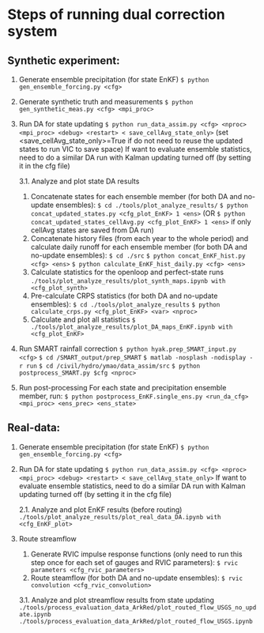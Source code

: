 # Steps of running dual correction system

## Synthetic experiment:
1.  Generate ensemble precipitation (for state EnKF)
    `$ python gen_ensemble_forcing.py <cfg>`

2.  Generate synthetic truth and measurements
    `$ python gen_synthetic_meas.py <cfg> <mpi_proc>`

3.  Run DA for state updating
    `$ python run_data_assim.py <cfg> <nproc> <mpi_proc> <debug> <restart> < save_cellAvg_state_only>`
(set <save_cellAvg_state_only>=True if do not need to reuse the updated states to run VIC to save space)
If want to evaluate ensemble statistics, need to do a similar DA run with Kalman updating turned off (by setting it in the cfg file)

    3.1. Analyze and plot state DA results
    1) Concatenate states for each ensemble member (for both DA and no-update ensembles):
        `$ cd ./tools/plot_analyze_results/`
        `$ python concat_updated_states.py <cfg_plot_EnKF> 1 <ens>`
      (OR  `$ python concat_updated_states_cellAvg.py <cfg_plot_EnKF> 1 <ens>` if only cellAvg states are saved from DA run)
    2) Concatenate history files (from each year to the whole period) and calculate daily runoff for each ensemble member (for both DA and no-update ensembles):
    `$ cd ./src`
    `$ python concat_EnKF_hist.py <cfg> <ens>`
    `$ python calculate_EnKF_hist_daily.py <cfg> <ens>`
    3) Calculate statistics for the openloop and perfect-state runs
    `./tools/plot_analyze_results/plot_synth_maps.ipynb with <cfg_plot_synth>`
    4) Pre-calculate CRPS statistics (for both DA and no-update ensembles):
    `$ cd ./tools/plot_analyze_results`
    `$ python calculate_crps.py <cfg_plot_EnKF> <var> <nproc>`
    5) Calculate and plot all statistics
        `$ ./tools/plot_analyze_results/plot_DA_maps_EnKF.ipynb with <cfg_plot_EnKF>`

4.  Run SMART rainfall correction
    `$ python hyak.prep_SMART_input.py <cfg>`
    `$ cd /SMART_output/prep_SMART`
    `$ matlab -nosplash -nodisplay -r run`
    `$ cd /civil/hydro/ymao/data_assim/src`
    `$ python postprocess_SMART.py $cfg <nproc>`

5.  Run post-processing
For each state and precipitation ensemble member, run:
    `$ python postprocess_EnKF.single_ens.py <run_da_cfg> <mpi_proc> <ens_prec> <ens_state>`

## Real-data:
1. Generate ensemble precipitation (for state EnKF)
    `$ python gen_ensemble_forcing.py <cfg>`
2. Run DA for state updating
    `$ python run_data_assim.py <cfg> <nproc> <mpi_proc> <debug> <restart> < save_cellAvg_state_only>`
If want to evaluate ensemble statistics, need to do a similar DA run with Kalman updating turned off (by setting it in the cfg file)

    2.1. Analyze and plot EnKF results (before routing)
    `./tools/plot_analyze_results/plot_real_data_DA.ipynb with <cfg_EnKF_plot>`

3. Route streamflow
    1) Generate RVIC impulse response functions (only need to run this step once for each set of gauges and RVIC parameters):
        `$ rvic parameters <cfg_rvic_parameters>`
    2) Route steamflow (for both DA and no-update ensembles):
        `$ rvic convolution <cfg_rvic_convolution>`

    3.1. Analyze and plot streamflow results from state updating
        `./tools/process_evaluation_data_ArkRed/plot_routed_flow_USGS_no_update.ipynb`
        `./tools/process_evaluation_data_ArkRed/plot_routed_flow_USGS.ipynb`



